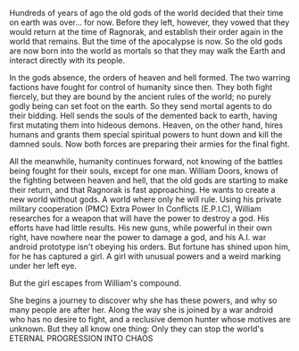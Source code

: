 Hundreds of years of ago the old gods of the world decided that their time on earth was over... for now.  Before they left, however, they vowed that they would return at the time of Ragnorak, and establish their order again in the world that remains.
But the time of the apocalypse is now.  So the old gods are now born into the world as mortals so that they may walk the Earth and interact directly with its people.

In the gods absence, the orders of heaven and hell formed.  The two warring factions have fought for control of humanity since then. They both fight fiercely, but they are bound by the ancient rules of the world; no purely godly being can set foot on the earth.  So they send mortal agents to do their bidding.  Hell sends the souls of the demented back to earth, having first mutating them into hideous demons.  Heaven, on the other hand, hires humans and grants them special spiritual powers to hunt down and kill the damned souls.  Now both forces are preparing their armies for the final fight.

All the meanwhile, humanity continues forward, not knowing of the battles being fought for their souls, except for one man.  William Doors, knows of the fighting between heaven and hell, that the old gods are starting to make their return, and that Ragnorak is fast approaching.  He wants to create a new world without gods.  A world where only he will rule.  Using his private military cooperation (PMC) Extra Power In Conflicts (E.P.I.C), William researches for a weapon that will have the power to destroy a god. His efforts have had little results.  His new guns, while powerful in their own right, have nowhere near the power to damage a god, and his A.I. war android prototype isn't obeying his orders.  But fortune has shined upon him, for he has captured a girl.  A girl with unusual powers and a weird marking under her left eye.

But the girl escapes from William's compound.

She begins a journey to discover why she has these powers, and why so many people are after her.  Along the way she is joined by a war android who has no desire to fight, and a reclusive demon hunter whose motives are unknown.  But they all know one thing:
Only they can stop the world's ETERNAL PROGRESSION INTO CHAOS